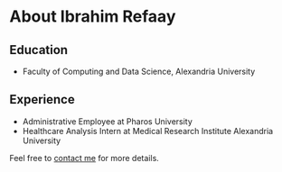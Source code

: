 # About Ibrahim Refaay

## Education
- Faculty of Computing and Data Science, Alexandria University

## Experience
- Administrative Employee at Pharos University
- Healthcare Analysis Intern at Medical Research Institute Alexandria University

Feel free to [contact me](contact.md) for more details.

